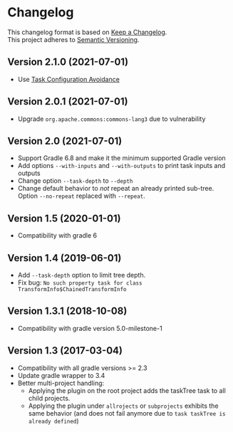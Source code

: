 Changelog
=========

This changelog format is based on [Keep a Changelog](https://keepachangelog.com/en/1.0.0/).  
This project adheres to [Semantic Versioning](https://semver.org/spec/v2.0.0.html).

Version 2.1.0 (2021-07-01)
----------------------------
* Use [Task Configuration Avoidance](https://docs.gradle.org/current/userguide/task_configuration_avoidance.html)

Version 2.0.1 (2021-07-01)
----------------------------
* Upgrade `org.apache.commons:commons-lang3` due to vulnerability

Version 2.0 (2021-07-01)
----------------------------
* Support Gradle 6.8 and make it the minimum supported Gradle version
* Add options `--with-inputs` and `--with-outputs` to print task inputs and outputs
* Change option `--task-depth` to `--depth`
* Change default behavior to _not_ repeat an already printed sub-tree. Option `--no-repeat` replaced with `--repeat`.

Version 1.5 (2020-01-01)
----------------------------
* Compatibility with gradle 6

Version 1.4 (2019-06-01)
----------------------------
* Add `--task-depth` option to limit tree depth.
* Fix bug: `No such property task for class TransformInfo$ChainedTransformInfo`

Version 1.3.1 (2018-10-08)
----------------------------

* Compatibility with gradle version 5.0-milestone-1

Version 1.3 (2017-03-04)
----------------------------

* Compatibility with all gradle versions >= 2.3
* Update gradle wrapper to 3.4
* Better multi-project handling:
   - Applying the plugin on the root project adds the taskTree task to all child projects.
   - Applying the plugin under `allrojects`  or `subprojects` exhibits the same behavior (and does not fail anymore due to `task taskTree is already defined`)

